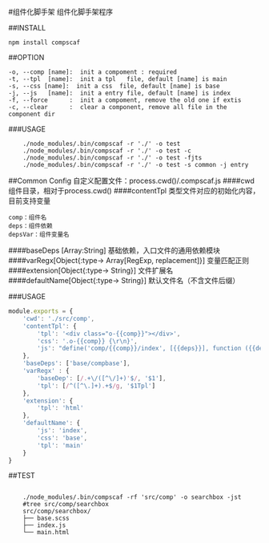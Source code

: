 #组件化脚手架
组件化脚手架程序

##INSTALL

    npm install compscaf

##OPTION

    -o, --comp [name]:  init a compoment : required
    -t, --tpl  [name]:  init a tpl   file, default [name] is main 
    -s, --css [name]:  init a css  file, default [name] is base 
    -j, --js   [name]:  init a entry file, default [name] is index
    -f, --force      :  init a compoment, remove the old one if extis
    -c, --clear      :  clear a component, remove all file in the component dir
    

###USAGE
```shell
    ./node_modules/.bin/compscaf -r './' -o test 
    ./node_modules/.bin/compscaf -r './' -o test -c 
    ./node_modules/.bin/compscaf -r './' -o test -fjts 
    ./node_modules/.bin/compscaf -r './' -o test -s common -j entry
```

##Common Config
自定义配置文件：process.cwd()/.compscaf.js
####cwd
组件目录，相对于process.cwd()
####contentTpl
类型文件对应的初始化内容，目前支持变量

    comp：组件名
    deps：组件依赖
    depsVar：组件变量名
    
####baseDeps [Array:String]
基础依赖，入口文件的通用依赖模块
####varRegx[Object{:type-> Array[RegExp, replacement]}]
变量匹配正则
####extension[Object{:type-> String}]
文件扩展名
####defaultName[Object{:type-> String}]
默认文件名（不含文件后缀）

###USAGE
```js
module.exports = {
    'cwd': './src/comp',
    'contentTpl': {
        'tpl': '<div class="o-{{comp}}"></div>',
        'css': '.o-{{comp}} {\r\n}',
        'js': "define('comp/{{comp}}/index', [{{deps}}], function ({{depsVars}}) {\r\n})",
    },
    'baseDeps': ['base/compbase'],
    'varRegx' : {
        'baseDep': [/.+\/([^\/]+)'$/, '$1'],
        'tpl': [/^([^\.]+).+$/g, '$1Tpl']
    },
    'extension': {
        'tpl': 'html'
    },
    'defaultName': {
        'js': 'index',
        'css': 'base',
        'tpl': 'main'
    }
}
```
##TEST

```shell

    ./node_modules/.bin/compscaf -rf 'src/comp' -o searchbox -jst
    #tree src/comp/searchbox
    src/comp/searchbox/
    ├── base.scss
    ├── index.js
    └── main.html
```
